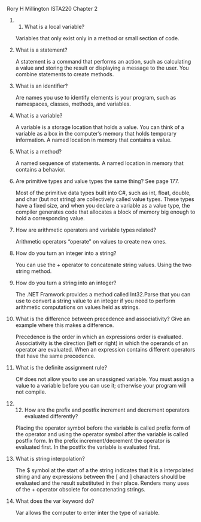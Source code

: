 Rory H Millington ISTA220 Chapter 2 

1.	1. What is a local variable? 
	
	Variables that only exist only in a method or small section of code. 
 
2.	What is a statement? 
	
	A statement is a command that performs an action, such as calculating a value and storing the result or displaying a message to the user. You combine statements to create methods. 
 
3.	What is an identifier? 
	
	Are names you use to identify elements is your program, such as namespaces, classes, methods, and variables.  
 
4.	What is a variable? 
	
	A variable is a storage location that holds a value. You can think of a variable as a box in the computer’s memory that holds temporary information.  A named location in memory that contains a value. 
 
5.	What is a method? 
	
	A named sequence of statements. A named location in memory that contains a behavior.
 
6.	Are primitive types and value types the same thing? See page 177. 
	
	Most of the primitive data types built into C#, such as int, float, double, and char (but not string) are collectively called value types. These types have a fixed size, and when you declare a variable as a value type, the compiler generates code that allocates a block of memory big enough to hold a corresponding value.  
 
7.	How are arithmetic operators and variable types related? 
	
	Arithmetic operators “operate” on values to create new ones.  
 
8.	How do you turn an integer into a string? 
	
	You can use the + operator to concatenate string values. Using the two string method.
 
9.	How do you turn a string into an integer? 
	
	The .NET Framwork provides a method called Int32.Parse that you can use to convert a string value to an integer if you need to perform arithmetic computations on values held as strings. 
 
10.	What is the difference between precedence and associativity? Give an example where this makes a difference. 
	
	Precedence is the order in which an expressions order is evaluated. Associativity is the direction (left or right) in which the operands of an operator are evaluated.  When an expression contains different operators that have the same precedence.  
 
11.	What is the definite assignment rule? 

	C# does not allow you to use an unassigned variable. You must assign a value to a variable before you can use it; otherwise your program will not compile. 
 
12.	12. How are the prefix and postfix increment and decrement operators evaluated differently? 
	
	Placing the operator symbol before the variable is called prefix form of the operator and using the operator symbol after the variable is called postfix form. In the prefix increment/decrement the operator is evaluated first. In the postfix the variable is evaluated first.  
 
13.	What is string interpolation? 
	
	The $ symbol at the start of a the string indicates that it is a interpolated string and any expressions between the [ and ] characters should be evaluated and the result substituted in their place. Renders many uses of the + operator obsolete for concatenating strings.  
 
14.	What does the var keyword do? 
	
	Var allows the computer to enter inter the type of variable.

